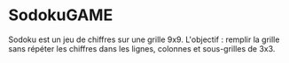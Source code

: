 # SodokuGAME
Sodoku est un jeu de chiffres sur une grille 9x9. L'objectif : remplir la grille sans répéter les chiffres dans les lignes, colonnes et sous-grilles de 3x3.
